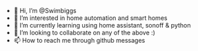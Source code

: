 - 👋 Hi, I’m @Swimbiggs
- 👀 I’m interested in home automation and smart homes
- 🌱 I’m currently learning using home assistant, sonoff & python
- 💞️ I’m looking to collaborate on any of the above :)
- 📫 How to reach me through github messages

<!---
Swimbiggs/Swimbiggs is a ✨ special ✨ repository because its `README.md` (this file) appears on your GitHub profile.
You can click the Preview link to take a look at your changes.
--->
